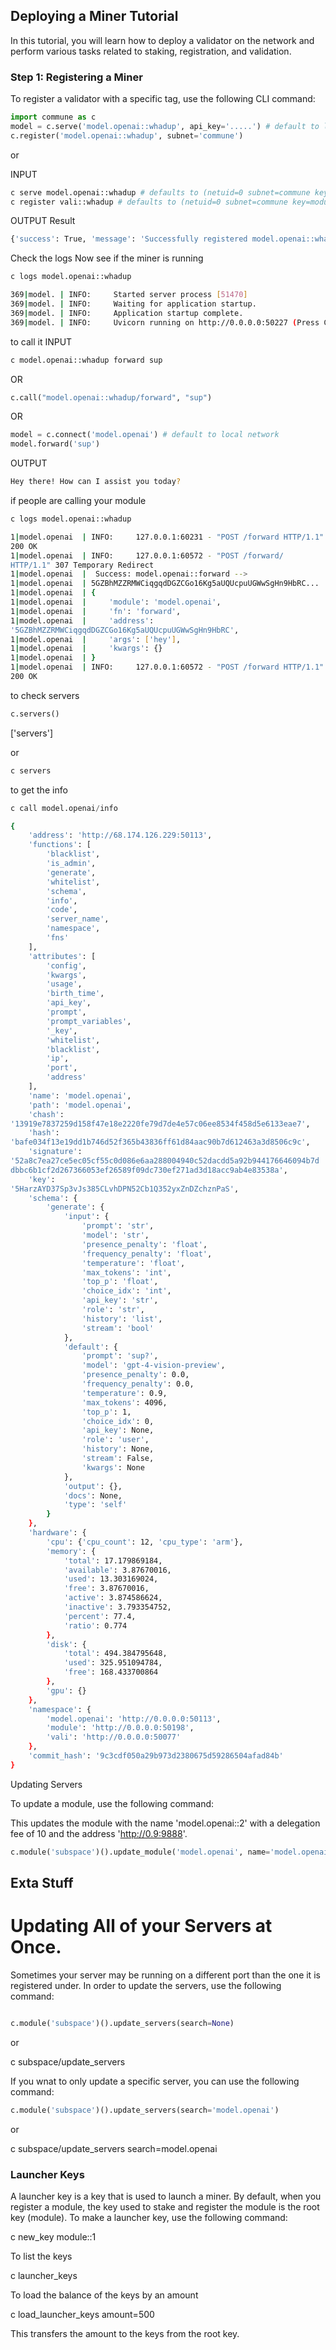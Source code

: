 

## Deploying a Miner Tutorial

In this tutorial, you will learn how to deploy a validator on the network and perform various tasks related to staking, registration, and validation.

### Step 1: Registering a Miner

To register a validator with a specific tag, use the following CLI command:

```python 
import commune as c
model = c.serve('model.openai::whadup', api_key='.....') # default to local network
c.register('model.openai::whadup', subnet='commune') 
```
or 

INPUT
```bash
c serve model.openai::whadup # defaults to (netuid=0 subnet=commune key=model.openai::whadup)
c register vali::whadup # defaults to (netuid=0 subnet=commune key=module)
```

OUTPUT
Result
```bash
{'success': True, 'message': 'Successfully registered model.openai::whadup'}
```


Check the logs 
Now see if the miner is running

```bash
c logs model.openai::whadup

```


```bash
369|model. | INFO:     Started server process [51470]
369|model. | INFO:     Waiting for application startup.
369|model. | INFO:     Application startup complete.
369|model. | INFO:     Uvicorn running on http://0.0.0.0:50227 (Press CTRL+C to quit)
```

to call it 
INPUT

```bash
c model.openai::whadup forward sup
```
OR
```python
c.call("model.openai::whadup/forward", "sup")
```
OR
```python
model = c.connect('model.openai') # default to local network
model.forward('sup')
```

OUTPUT
```bash
Hey there! How can I assist you today?
```



if people are calling your module

```bash
c logs model.openai::whadup
```

```bash
1|model.openai  | INFO:     127.0.0.1:60231 - "POST /forward HTTP/1.1"
200 OK
1|model.openai  | INFO:     127.0.0.1:60572 - "POST /forward/ 
HTTP/1.1" 307 Temporary Redirect
1|model.openai  |  Success: model.openai::forward --> 
1|model.openai  | 5GZBhMZZRMWCiqgqdDGZCGo16Kg5aUQUcpuUGWwSgHn9HbRC... 
1|model.openai  | {
1|model.openai  |     'module': 'model.openai',
1|model.openai  |     'fn': 'forward',
1|model.openai  |     'address': 
'5GZBhMZZRMWCiqgqdDGZCGo16Kg5aUQUcpuUGWwSgHn9HbRC',
1|model.openai  |     'args': ['hey'],
1|model.openai  |     'kwargs': {}
1|model.openai  | }
1|model.openai  | INFO:     127.0.0.1:60572 - "POST /forward HTTP/1.1"
200 OK
```


to check servers

```python
c.servers()
```

['servers']

or 

```bash
c servers
```

to get the info


```python
c call model.openai/info
```


```bash
{
    'address': 'http://68.174.126.229:50113',
    'functions': [
        'blacklist',
        'is_admin',
        'generate',
        'whitelist',
        'schema',
        'info',
        'code',
        'server_name',
        'namespace',
        'fns'
    ],
    'attributes': [
        'config',
        'kwargs',
        'usage',
        'birth_time',
        'api_key',
        'prompt',
        'prompt_variables',
        '_key',
        'whitelist',
        'blacklist',
        'ip',
        'port',
        'address'
    ],
    'name': 'model.openai',
    'path': 'model.openai',
    'chash': 
'13919e7837259d158f47e18e2220fe79d7de4e57c06ee8534f458d5e6133eae7',
    'hash': 
'bafe034f13e19dd1b746d52f365b43836ff61d84aac90b7d612463a3d8506c9c',
    'signature': 
'52a8c7ea27ce5ec05cf55c0d086e6aa288004940c52dacdd5a92b944176646094b7d
dbbc6b1cf2d267366053ef26589f09dc730ef271ad3d18acc9ab4e83538a',
    'key': 
'5HarzAYD37Sp3vJs385CLvhDPN52Cb1Q352yxZnDZchznPaS',
    'schema': {
        'generate': {
            'input': {
                'prompt': 'str',
                'model': 'str',
                'presence_penalty': 'float',
                'frequency_penalty': 'float',
                'temperature': 'float',
                'max_tokens': 'int',
                'top_p': 'float',
                'choice_idx': 'int',
                'api_key': 'str',
                'role': 'str',
                'history': 'list',
                'stream': 'bool'
            },
            'default': {
                'prompt': 'sup?',
                'model': 'gpt-4-vision-preview',
                'presence_penalty': 0.0,
                'frequency_penalty': 0.0,
                'temperature': 0.9,
                'max_tokens': 4096,
                'top_p': 1,
                'choice_idx': 0,
                'api_key': None,
                'role': 'user',
                'history': None,
                'stream': False,
                'kwargs': None
            },
            'output': {},
            'docs': None,
            'type': 'self'
        }
    },
    'hardware': {
        'cpu': {'cpu_count': 12, 'cpu_type': 'arm'},
        'memory': {
            'total': 17.179869184,
            'available': 3.87670016,
            'used': 13.303169024,
            'free': 3.87670016,
            'active': 3.874586624,
            'inactive': 3.793354752,
            'percent': 77.4,
            'ratio': 0.774
        },
        'disk': {
            'total': 494.384795648,
            'used': 325.951094784,
            'free': 168.433700864
        },
        'gpu': {}
    },
    'namespace': {
        'model.openai': 'http://0.0.0.0:50113',
        'module': 'http://0.0.0.0:50198',
        'vali': 'http://0.0.0.0:50077'
    },
    'commit_hash': '9c3cdf050a29b973d2380675d59286504afad84b'
}
```


Updating Servers 


To update a module, use the following command:

This updates the module with the name 'model.openai::2' with a delegation fee of 10 and the address 'http://0.9:9888'.
```python
c.module('subspace')().update_module('model.openai', name='model.openai::2',delegation_fee=10, address='http://0.9:9888')
```



## Exta Stuff

# Updating All of your Servers at Once. 

Sometimes your server may be running on a different port than the one it is registered under. In order to update the servers, use the following command:

```python

c.module('subspace')().update_servers(search=None)
```

or 

c subspace/update_servers 


If you wnat to only update a specific server, you can use the following command:

```python
c.module('subspace')().update_servers(search='model.openai')
```
or 

c subspace/update_servers search=model.openai


### Launcher Keys

A launcher key is a key that is used to launch a miner. By default, when you register a module, the key used to stake and register the module is the root key (module). To make a launcher key, use the following command:

c new_key module::1

To list the keys

c launcher_keys 


To load the balance of the keys by an amount

c load_launcher_keys amount=500

This transfers the amount to the keys from the root key.




